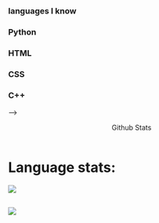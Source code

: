 
### languages I know
### Python 
### HTML 
### CSS
### C++

-->
<summary align="center">Github Stats</summary>
<br/>
<h1 align="left"> Language stats: </h1>
<p align="left"><img src='https://github-readme-stats.vercel.app/api/top-langs/?username=SakshamJain27&show_icons=true&theme=radical&locale=en'></img></p>
<h2 align="rightverall stats: </h2>
<p align="center"><img src='https://github-readme-stats.vercel.app/api?username=SakshamJain27&show_icons=true&theme=radical'></img></p>
